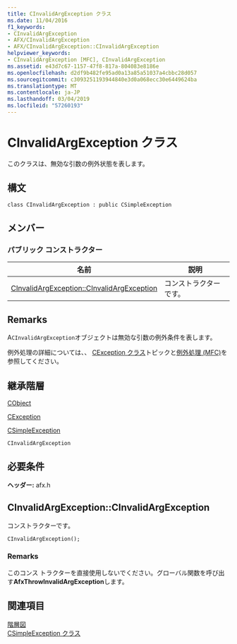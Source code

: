 ```yaml
---
title: CInvalidArgException クラス
ms.date: 11/04/2016
f1_keywords:
- CInvalidArgException
- AFX/CInvalidArgException
- AFX/CInvalidArgException::CInvalidArgException
helpviewer_keywords:
- CInvalidArgException [MFC], CInvalidArgException
ms.assetid: e43d7c67-1157-47f8-817a-804083e8186e
ms.openlocfilehash: d2df9b482fe95ad0a13a85a51037a4cbbc28d057
ms.sourcegitcommit: c3093251193944840e3d0a068ecc30e6449624ba
ms.translationtype: MT
ms.contentlocale: ja-JP
ms.lasthandoff: 03/04/2019
ms.locfileid: "57260193"
---
```

# <a name="cinvalidargexception-class"></a>CInvalidArgException クラス

このクラスは、無効な引数の例外状態を表します。

## <a name="syntax"></a>構文

```
class CInvalidArgException : public CSimpleException
```

## <a name="members"></a>メンバー

### <a name="public-constructors"></a>パブリック コンストラクター

|名前|説明|
|----------|-----------------|
|[CInvalidArgException::CInvalidArgException](#cinvalidargexception)|コンストラクターです。|

## <a name="remarks"></a>Remarks

A`CInvalidArgException`オブジェクトは無効な引数の例外条件を表します。

例外処理の詳細については、、 [CException クラス](../../mfc/reference/cexception-class.md)トピックと[例外処理 (MFC)](../../mfc/exception-handling-in-mfc.md)を参照してください。

## <a name="inheritance-hierarchy"></a>継承階層

[CObject](../../mfc/reference/cobject-class.md)

[CException](../../mfc/reference/cexception-class.md)

[CSimpleException](../../mfc/reference/csimpleexception-class.md)

`CInvalidArgException`

## <a name="requirements"></a>必要条件

**ヘッダー:** afx.h

##  <a name="cinvalidargexception"></a>  CInvalidArgException::CInvalidArgException

コンストラクターです。

```
CInvalidArgException();
```

### <a name="remarks"></a>Remarks

このコンス トラクターを直接使用しないでください。グローバル関数を呼び出す**AfxThrowInvalidArgException**します。

## <a name="see-also"></a>関連項目

[階層図](../../mfc/hierarchy-chart.md)<br/>
[CSimpleException クラス](../../mfc/reference/csimpleexception-class.md)
